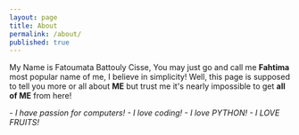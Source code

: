 ```yaml
---
layout: page
title: About
permalink: /about/
published: true
---
```


My Name is Fatoumata Battouly Cisse, You may just go and call me **Fahtima** most popular name of me, I believe in simplicity! Well, this page is supposed to tell you more or all about **ME** but trust me it's nearly impossible to get **all of ME** from here! 

_- I have passion for computers!
    - I love coding!
    - I love PYTHON!
    - I LOVE FRUITS!_

